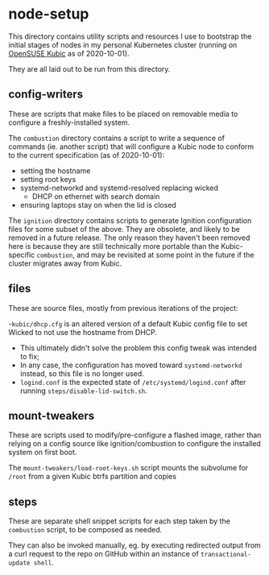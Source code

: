 # node-setup

This directory contains utility scripts and resources I use to bootstrap the initial stages of nodes in my personal Kubernetes cluster (running on [OpenSUSE Kubic](https://kubic.opensuse.org/) as of 2020-10-01).

They are all laid out to be run from this directory.

## config-writers

These are scripts that make files to be placed on removable media to configure a freshly-installed system.

The `combustion` directory contains a script to write a sequence of commands (ie. another script) that will configure a Kubic node to conform to the current specification (as of 2020-10-01):

- setting the hostname
- setting root keys
- systemd-networkd and systemd-resolved replacing wicked
  - DHCP on ethernet with search domain
- ensuring laptops stay on when the lid is closed

The `ignition` directory contains scripts to generate Ignition configuration files for some subset of the above. They are obsolete, and likely to be removed in a future release. The only reason they haven't been removed here is because they are still technically more portable than the Kubic-specific `combustion`, and may be revisited at some point in the future if the cluster migrates away from Kubic.

## files

These are source files, mostly from previous iterations of the project:

-`kubic/dhcp.cfg` is an altered version of a default Kubic config file to set Wicked to not use the hostname from DHCP.
  - This ultimately didn't solve the problem this config tweak was intended to fix;
  - In any case, the configuration has moved toward `systemd-networkd` instead, so this file is no longer used.
- `logind.conf` is the expected state of `/etc/systemd/logind.conf` after running `steps/disable-lid-switch.sh`.

## mount-tweakers

These are scripts used to modify/pre-configure a flashed image, rather than relying on a config source like ignition/combustion to configure the installed system on first boot.

The `mount-tweakers/load-root-keys.sh` script mounts the subvolume for `/root` from a given Kubic btrfs partition and copies

## steps

These are separate shell snippet scripts for each step taken by the `combustion` script, to be composed as needed.

They can also be invoked manually, eg. by executing redirected output from a curl request to the repo on GitHub within an instance of `transactional-update shell`.
